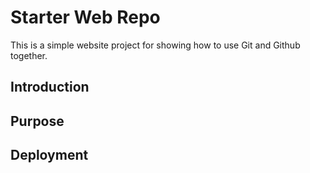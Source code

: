 # Starter Web Repo

This is a simple website project for showing how to use Git
and Github together.

## Introduction

## Purpose

## Deployment
